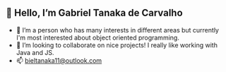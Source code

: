 ## 👋 Hello, I’m Gabriel Tanaka de Carvalho
- 👀 I’m a person who has many interests in different areas but currently I'm most interested about object oriented programming.
- 🔨 I’m looking to collaborate on nice projects! I really like working with Java and JS.
- 📫 bieltanaka11@outlook.com

<!---
bieltanaka11/bieltanaka11 is a ✨ special ✨ repository because its `README.md` (this file) appears on your GitHub profile.
You can click the Preview link to take a look at your changes.
--->
